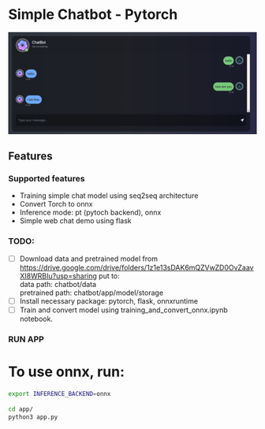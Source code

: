 # Simple Chatbot - Pytorch

<p align="center">
  <img alt="chat" src="image/chat.png">
</p>

## Features

### Supported features
- Training simple chat model using seq2seq architecture
- Convert Torch to onnx
- Inference mode: pt (pytoch backend), onnx
- Simple web chat demo using flask

### TODO:
- [ ] Download data and pretrained model from https://drive.google.com/drive/folders/1z1e13sDAK6mQZVwZD0OvZaavXI8WRBIu?usp=sharing put to:  
data path: chatbot/data  
pretrained path: chatbot/app/model/storage
- [ ] Install necessary package: pytorch, flask, onnxruntime
- [ ] Train and convert model using training_and_convert_onnx.ipynb notebook.

### RUN APP 
# To use onnx, run: 
```zsh
export INFERENCE_BACKEND=onnx
```
```zsh
cd app/
python3 app.py
```